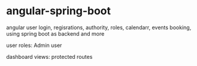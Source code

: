 # angular-spring-boot
angular user login, regisrations, authority, roles, calendarr, events booking, using spring boot as backend and more 

user roles:
Admin 
user


dashboard views:
protected routes

